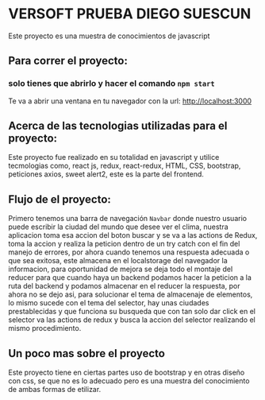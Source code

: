 # VERSOFT PRUEBA DIEGO SUESCUN

Este proyecto es una muestra de conocimientos de javascript

## Para correr el proyecto:


### solo tienes que abrirlo y hacer el comando `npm start`

Te va a abrir una ventana en tu navegador con la url:
[http://localhost:3000](http://localhost:3000) 


## Acerca de las tecnologias utilizadas para el proyecto:

Este proyecto fue realizado en su totalidad en javascript y utilice tecmologias como, react js, redux, react-redux, HTML, CSS, bootstrap, peticiones axios, sweet alert2, este es la parte del frontend.

## Flujo de el proyecto:

Primero tenemos una barra de navegación `Navbar` donde nuestro usuario puede escribir la ciudad del mundo que desee ver el clima, nuestra aplicacion toma esa accion del boton buscar y se va a las actions de Redux, toma la accion y realiza la peticion dentro de un try catch con el fin del manejo de errores, por ahora cuando tenemos una respuesta adecuada o que sea exitosa, este almacena en el localstorage del navegador la informacion, para oportunidad de mejora se deja todo el montaje del reducer para que cuando haya un backend podamos hacer la peticion a la ruta del backend y podamos almacenar en el reducer la respuesta, por ahora no se dejo asi, para solucionar el tema de almacenaje de elementos, lo mismo sucede con el tema del selector, hay unas ciudades prestablecidas y que funciona su busqueda que con tan solo dar click en el selector va las actions de redux y busca la accion del selector realizando el mismo procedimiento.


## Un poco mas sobre el proyecto

Este proyecto tiene en ciertas partes uso de bootstrap y en otras diseño con css, se que no es lo adecuado pero es una muestra del conocimiento de ambas formas de etilizar.